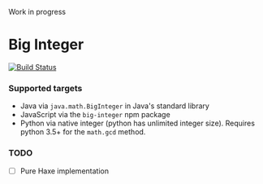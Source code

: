 Work in progress

# Big Integer
[![Build Status](https://travis-ci.com/kevinresol/bigint.svg?branch=master)](https://travis-ci.com/kevinresol/bigint)

### Supported targets

- Java via `java.math.BigInteger` in Java's standard library
- JavaScript via the `big-integer` npm package
- Python via native integer (python has unlimited integer size). Requires python 3.5+ for the `math.gcd` method.


### TODO
- [ ] Pure Haxe implementation